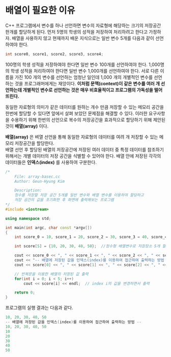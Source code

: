 # 배열이 필요한 이유

C++ 프로그램에서 변수를 하나 선언하면 변수의 자료형에 해당하는 크기의 저장공간 한개를 할당하게 된다. 
먼저 5명의 학생의 성적을 저장하여 처리하려고 한다고 가정하자.
배열을 사용하지 않고 현재까지 배운 지식으로는 일반 변수 5개를 다음과 같이 선언하여야 한다.
```C++
int score0, score1, score2, score3, score4;
```
100명의 학생 성적을 저장하여야 한다면 일반 변수 100개를 선언하여야 한다. 
1,000명의 학생 성적을 처리하여야 한다면 일반 변수 1,000개를 선언하여야 한다. 
서로 다른 이름을 가진 100 개의 변수를 선언하는 엄청난 일인데 1,000 개의 개별적인 변수를 선언하는 것을 프로그래머에게는 재앙이다. 
**이처럼 문맥(context)이 같은 변수를 여러 개 선언하는데 개별적인 변수로 선언하는 것은 매우 비효율적이고 프로그램의 가독성을 떨어뜨린다.**

동일한 자료형의 의미가 같은 데이터를 원하는 개수 만큼 저장할 수 있는 메모리 공간을 한번에 할당할 수 있다면 앞에서 살펴 보았던 문제점을 해결할 수 있다. 
이러한 요구사항을 수용하기 위해 한번의 선언으로 복수의 저장공간을 효과적으로 할당하기 위해 제안된 것이 **배열(array)** 이다. 

**배열(array)** 은 벼열 선언을 통해 동일한 자료형의 데이터를 여려 개 저장할 수 있는 메모리 저장공간을 할당한다.  
배열 선언 후 할당된 배열의 저장공간에 저장된 여러 데이터 중 특정 데이터를 참조하기 위해서는 개별 데이터의 저장 공간을 식별할 수 있어야 한다. 
배열 안에 저장된 각각의 데이터들은 **인덱스(index)** 를 사용하여 구분한다. 

```c++
/*
	File: array-basec.cc
	Author: Geun-Hyung Kim

	Description: 
	정수를 저장할 저장 공간 5개를 일반 변수와 배열 변수를 이용하여 할당하고 
	저장 공간의 값을 초기화한 후 화면에 출력해보는 프로그램  
*/
#include <iostream>

using namespace std;

int main(int argc, char const *argv[])
{
	int score_0 = 10, score_1 = 20, score_2 = 30, score_3 = 40, score_4 = 50; //정수형 일반변수로 저장장소 5개 할당 

	int score[5] = {10, 20, 30, 40, 50};  //정수형 배열변수로 저장장소 5개 할당 

	cout << score_0 << ", " << score_1 << ", " << score_2 << ", " << score_3 <<", "<< score_4 << endl;
	cout << "-- 배열에 저장된 값을 인덱스(index)를 이용하여 접근하여 출력하는 방법 --" << endl;
	cout << score[0] << ", " << score[1] << ", " << score[2] << ", " << score[3] <<", "<< score[4] << endl;

	// 반복문을 이용한 배열의 저장된 값 출력 
	for(int i = 0; i < 5; i++)
		cout << score[i] << endl;  // index i의 값을 변경하면서 출력

	return 0;
}
```
프로그램의 실행 결과는 다음과 같다.
```c++
10, 20, 30, 40, 50
-- 배열에 저장된 값을 인덱스(index)를 이용하여 접근하여 출력하는 방법 --
10, 20, 30, 40, 50
10
20
30
40
50
```
